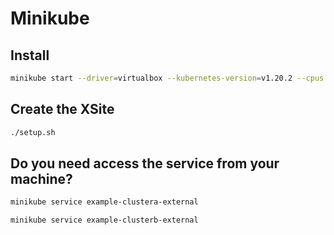 # Minikube

## Install
```bash
minikube start --driver=virtualbox --kubernetes-version=v1.20.2 --cpus 4 --memory "8192mb" --network-plugin=cni
```

## Create the XSite
```bash
./setup.sh
```

## Do you need access the service from your machine?
```bash
minikube service example-clustera-external
```
```bash
minikube service example-clusterb-external
```
